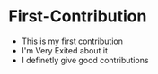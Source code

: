# First-Contribution
- This is my first contribution
- I'm Very Exited about it
- I definetly give good contributions
